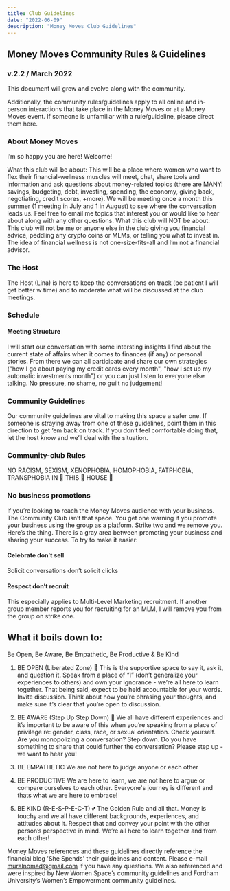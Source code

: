 ```yaml
---
title: Club Guidelines
date: "2022-06-09"
description: "Money Moves Club Guidelines"
---
```


## Money Moves Community Rules & Guidelines

### v.2.2 / March 2022

This document will grow and evolve along with the community.

Additionally, the community rules/guidelines apply to all online and in-person interactions that take place in the Money Moves or at a Money Moves event. If someone is unfamiliar with a rule/guideline, please direct them here.

### About Money Moves

I’m so happy you are here! Welcome!

What this club will be about: This will be a place where women who want to flex their financial-wellness muscles will meet, chat, share tools and information and ask questions about money-related topics (there are MANY: savings, budgeting, debt, investing, spending, the economy, giving back, negotiating, credit scores, +more).
We will be meeting once a month this summer (1 meeting in July and 1 in August) to see where the conversation leads us. Feel free to email me topics that interest you or would like to hear about along with any other questions.
What this club will NOT be about: This club will not be me or anyone else in the club giving you financial advice, peddling any crypto coins or MLMs, or telling you what to invest in. The idea of financial wellness is not one-size-fits-all and I’m not a financial advisor.

### The Host

The Host (Lina) is here to keep the conversations on track (be patient I will get better w time) and to moderate what will be discussed at the club meetings.

### Schedule

#### Meeting Structure

I will start our conversation with some intersting insights I find about the current state of affairs when it comes to finances (if any) or personal stories. From there we can all participate and share our own strategies ("how I go about paying my credit cards every month", "how I set up my automatic investments month") or you can just listen to everyone else talking. No pressure, no shame, no guilt no judgement!

### Community Guidelines

Our community guidelines are vital to making this space a safer one. If someone is straying away from one of these guidelines, point them in this direction to get ‘em back on track. If you don’t feel comfortable doing that, let the host know and we’ll deal with the situation.

### Community-club Rules

NO RACISM, SEXISM, XENOPHOBIA, HOMOPHOBIA, FATPHOBIA, TRANSPHOBIA IN 👏 THIS 👏 HOUSE 👏

### No business promotions

If you’re looking to reach the Money Moves audience with your business. The Community Club isn’t that space.
You get one warning if you promote your business using the group as a platform. Strike two and we remove you.
Here’s the thing. There is a gray area between promoting your business and sharing your success. To try to make it easier:

#### Celebrate don’t sell

Solicit conversations don’t solicit clicks

#### Respect don’t recruit

This especially applies to Multi-Level Marketing recruitment. If another group member reports you for recruiting for an MLM, I will remove you from the group on strike one.

## What it boils down to:

Be Open, Be Aware, Be Empathetic, Be Productive & Be Kind

1. BE OPEN (Liberated Zone) 💬
   This is the supportive space to say it, ask it, and question it.
   Speak from a place of “I” (don’t generalize your experiences to others) and own your ignorance - we’re all here to learn together. That being said, expect to be held accountable for your words.
   Invite discussion. Think about how you’re phrasing your thoughts, and make sure it’s clear that you’re open to discussion.

2. BE AWARE (Step Up Step Down) 👀
   We all have different experiences and it’s important to be aware of this when you’re speaking from a place of privilege re: gender, class, race, or sexual orientation. Check yourself.
   Are you monopolizing a conversation? Step down. Do you have something to share that could further the conversation? Please step up - we want to hear you!

3. BE EMPATHETIC
   We are not here to judge anyone or each other

4. BE PRODUCTIVE
   We are here to learn, we are not here to argue or compare ourselves to each other. Everyone's journey is different and thats what we are here to embrace!

5. BE KIND (R-E-S-P-E-C-T) 💕
   The Golden Rule and all that. Money is touchy and we all have different backgrounds, experiences, and attitudes about it. Respect that and convey your point with the other person’s perspective in mind. We’re all here to learn together and from each other!

Money Moves references and these guidelines directly reference the financial blog 'She Spends' their guidelines and content. Please e-mail muralnomad@gmail.com if you have any questions. We also referenced and were inspired by New Women Space’s community guidelines and Fordham University’s Women’s Empowerment community guidelines.
